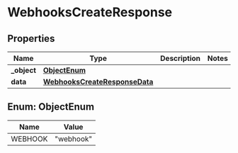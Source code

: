 

# WebhooksCreateResponse


## Properties

| Name | Type | Description | Notes |
|------------ | ------------- | ------------- | -------------|
|**_object** | [**ObjectEnum**](#ObjectEnum) |  |  |
|**data** | [**WebhooksCreateResponseData**](WebhooksCreateResponseData.md) |  |  |



## Enum: ObjectEnum

| Name | Value |
|---- | -----|
| WEBHOOK | &quot;webhook&quot; |




